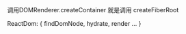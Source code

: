 调用DOMRenderer.createContainer 就是调用 createFiberRoot


ReactDom: {
    findDomNode,
    hydrate,
    render
    ...
}